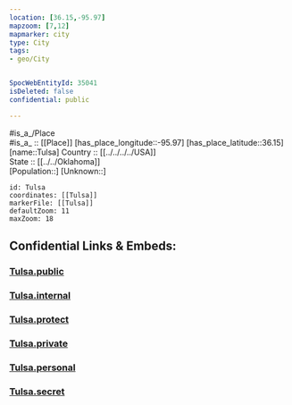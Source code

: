 ```yaml
---
location: [36.15,-95.97] 
mapzoom: [7,12] 
mapmarker: city 
type: City
tags:
- geo/City


SpocWebEntityId: 35041
isDeleted: false
confidential: public

---
```

#is_a_/Place  
#is_a_ :: [[Place]] 
[has_place_longitude::-95.97] 
[has_place_latitude::36.15] 
[name::Tulsa] 
Country :: [[../../../../USA]]  
State :: [[../../Oklahoma]]  
[Population::] 
[Unknown::] 


```leaflet
id: Tulsa
coordinates: [[Tulsa]] 
markerFile: [[Tulsa]] 
defaultZoom: 11 
maxZoom: 18
```


## Confidential Links & Embeds: 

### [Tulsa.public](/_public/\Earth\Continent\America~North\USA\USA~Central\Oklahoma\counties~Oklahoma\Tulsa,County\cities~TulsaTulsa.public.md) 

### [Tulsa.internal](/_internal/\Earth\Continent\America~North\USA\USA~Central\Oklahoma\counties~Oklahoma\Tulsa,County\cities~TulsaTulsa.internal.md) 

### [Tulsa.protect](/_protect/\Earth\Continent\America~North\USA\USA~Central\Oklahoma\counties~Oklahoma\Tulsa,County\cities~TulsaTulsa.protect.md) 

### [Tulsa.private](/_private/\Earth\Continent\America~North\USA\USA~Central\Oklahoma\counties~Oklahoma\Tulsa,County\cities~TulsaTulsa.private.md) 

### [Tulsa.personal](/_personal/\Earth\Continent\America~North\USA\USA~Central\Oklahoma\counties~Oklahoma\Tulsa,County\cities~TulsaTulsa.personal.md) 

### [Tulsa.secret](/_secret/\Earth\Continent\America~North\USA\USA~Central\Oklahoma\counties~Oklahoma\Tulsa,County\cities~TulsaTulsa.secret.md)

